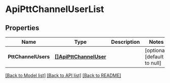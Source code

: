 # ApiPttChannelUserList

## Properties
Name | Type | Description | Notes
------------ | ------------- | ------------- | -------------
**PttChannelUsers** | [**[]ApiPttChannelUser**](apiPTTChannelUser.md) |  | [optional] [default to null]

[[Back to Model list]](../README.md#documentation-for-models) [[Back to API list]](../README.md#documentation-for-api-endpoints) [[Back to README]](../README.md)


